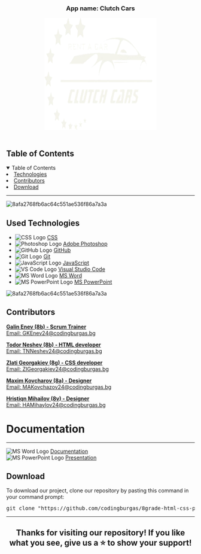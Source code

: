 <h3 align="center"> App name: Clutch Cars </h3> 
<div align="center">
    <img src="media/logo/0-02-05-3b0a49952040b901164094ce6b38c3983a015ad692aadf50070ec6cac9d85674_12b5ef91f643cffa-removebg-preview.png" width="300" height="300" alt="Game logo" />
    </div>
<br>
    
<!-- TABLE OF CONTENTS -->
<h2 id="table-of-contents">Table of Contents</h2>
    
<details open="open">
    <summary>Table of Contents</summary>
    <li><a href="#used-technologies">  Technologies</a></li>
    <li><a href="#contributors">   Contributors</a></li>
    <li><a href="#download">    Download</a></li>
</details>
    
<hr>
    
</td></tr></table>
<p></p>
    
![8afa2768fb6ac64c551ae536f86a7a3a](https://github.com/user-attachments/assets/30993cee-3458-4a34-95ef-d498b6a727ee)
    
<!-- USED TECHNOLOGIES -->    
##  Used Technologies
- <img src="https://upload.wikimedia.org/wikipedia/commons/d/d5/CSS3_logo_and_wordmark.svg" width="20" alt="CSS Logo"> [CSS](https://developer.mozilla.org/en-US/docs/Web/CSS)
- <img src="https://upload.wikimedia.org/wikipedia/commons/9/96/Adobe_Photoshop_CC_icon.svg" width="20" alt="Photoshop Logo"> [Adobe Photoshop](https://www.adobe.com/products/photoshop.html)
- <img src="https://github.githubassets.com/images/modules/logos_page/GitHub-Mark.png" width="20" alt="GitHub Logo"> [GitHub](https://github.com/)
- <img src="https://git-scm.com/images/logos/downloads/Git-Icon-1788C.png" width="20" alt="Git Logo"> [Git](https://git-scm.com/)
- <img src="https://upload.wikimedia.org/wikipedia/commons/6/6a/JavaScript-logo.png" width="20" alt="JavaScript Logo"> [JavaScript](https://developer.mozilla.org/en-US/docs/Web/JavaScript)
- <img src="https://upload.wikimedia.org/wikipedia/commons/9/9a/Visual_Studio_Code_1.35_icon.svg" width="20" alt="VS Code Logo"> [Visual Studio Code](https://code.visualstudio.com/)
- <img src="https://upload.wikimedia.org/wikipedia/commons/thumb/f/fd/Microsoft_Office_Word_%282019%E2%80%93present%29.svg/2203px-Microsoft_Office_Word_%282019%E2%80%93present%29.svg.png" width="20" alt="MS Word Logo"> [MS Word](https://en.wikipedia.org/wiki/Microsoft_Word)
- <img src="https://upload.wikimedia.org/wikipedia/commons/3/3b/Microsoft_PowerPoint_Logo.png" width="20" alt="MS PowerPoint Logo"> [MS PowerPoint](https://en.wikipedia.org/wiki/Microsoft_PowerPoint)

    
    
![8afa2768fb6ac64c551ae536f86a7a3a](https://github.com/user-attachments/assets/30993cee-3458-4a34-95ef-d498b6a727ee)
    
<!-- CONTRIBUTORS -->
<h2 id="contributors">Contributors</h2>
    
<p>

<b><a href="https://github.com/GKEnev24">Galin Enev (8b) - Scrum Trainer</b> 
<br>
Email: GKEnev24@codingburgas.bg

<b><a href="https://github.com/SHIAli23">Todor Neshev (8b) - HTML developer</b> 
<br>
Email: TNNeshev24@codingburgas.bg

<b><a href="https://github.com/MNDiamarov23">Zlati Georgakiev (8g) - CSS developer</b> 
<br>
Email: ZIGeorgakiev24@codingburgas.bg

<b><a href="https://github.com/AODorosh23">Maxim Kovcharov (8a) - Designer</b> 
<br>
Email: MAKovchazov24@codingburgas.bg

<b><a href="https://github.com/AODorosh23">Hristiqn Mihailov (8v) - Designer</b> 
<br>
Email: HAMihaylov24@codingburgas.bg

<h1>Documentation</h1>    
<hr>

<img src="https://upload.wikimedia.org/wikipedia/commons/thumb/f/fd/Microsoft_Office_Word_%282019%E2%80%93present%29.svg/2203px-Microsoft_Office_Word_%282019%E2%80%93present%29.svg.png" width="20" alt="MS Word Logo"> <a href="https://docs.google.com/document/d/19XTX2Ym85UwSp64xtdxDwVCRbT_Imrb4_CQ9N7OuHqA/edit?pli=1&tab=t.0">Documentation</a>
<br>
<img src="https://upload.wikimedia.org/wikipedia/commons/3/3b/Microsoft_PowerPoint_Logo.png" width="20" alt="MS PowerPoint Logo"> <a href="https://docs.google.com/presentation/d/1foJ7UwCdLUA35RySkhfA6C5HqN9EdaK_Bpelg8s1hWs/edit#slide=id.p1">Presentation</a>
<br>

</p>
<h2>Download</h2>
    
<p>To download our project, clone our repository by pasting this command in your command prompt:</p>
    
<pre align="center">git clone "https://github.com/codingburgas/8grade-html-css-project-clutchcars.git"</pre>

<hr>

<h2 align="center">Thanks for visiting our repository! If you like what you see, give us a ⭐️ to show your support!</h2>
